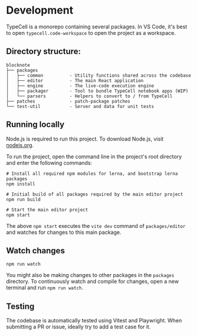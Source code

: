 # Development

TypeCell is a monorepo containing several packages. In VS Code, it's best to open `typecell.code-workspace` to open the project as a workspace.

## Directory structure:

```
blocknote
├── packages
│   ├── common          - Utility functions shared across the codebase
│   ├── editor          - The main React application
│   ├── engine          - The live-code execution engine
│   ├── packager        - Tool to bundle TypeCell notebook apps (WIP)
│   └── parsers         - Helpers to convert to / from TypeCell
├── patches             - patch-package patches
└── test-util           - Server and data for unit tests
```

## Running locally

Node.js is required to run this project. To download Node.js, visit [nodejs.org](https://nodejs.org/en/).

To run the project, open the command line in the project's root directory and enter the following commands:

    # Install all required npm modules for lerna, and bootstrap lerna packages
    npm install

    # Initial build of all packages required by the main editor project
    npm run build

    # Start the main editor project
    npm start

The above `npm start` executes the `vite dev` command of `packages/editor` and watches for changes to this main package.

## Watch changes

    npm run watch

You might also be making changes to other packages in the `packages` directory. To continuously watch and compile for changes, open a new terminal and run `npm run watch`.

## Testing

The codebase is automatically tested using Vitest and Playwright. When submitting a PR or issue, ideally try to add a test case for it.

